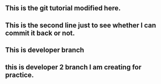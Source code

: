 ## This is the git tutorial modified here.
## This is the second line just to see whether I can commit it back or not.
## This is developer branch
## this is developer 2 branch I am creating for practice.